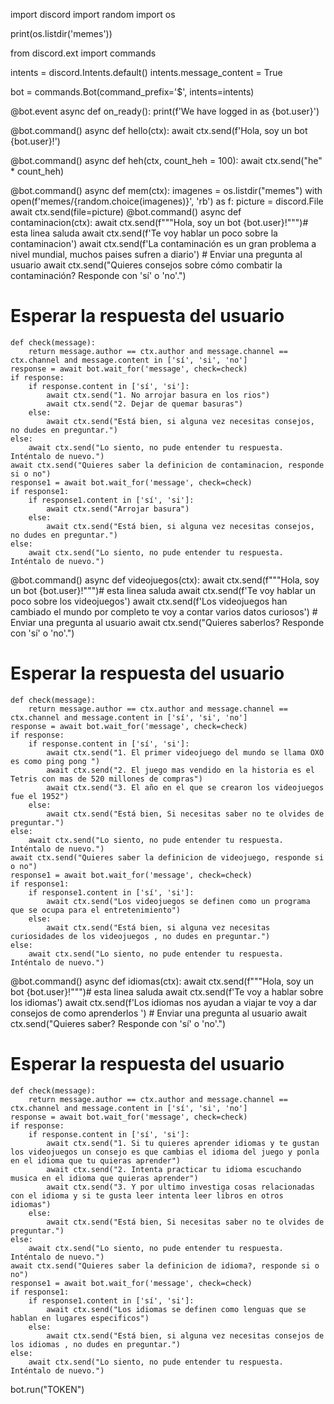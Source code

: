 import discord
import random
import os

print(os.listdir('memes'))

from discord.ext import commands

intents = discord.Intents.default()
intents.message_content = True

bot = commands.Bot(command_prefix='$', intents=intents)

@bot.event
async def on_ready():
    print(f'We have logged in as {bot.user}')

@bot.command()
async def hello(ctx):
    await ctx.send(f'Hola, soy un bot {bot.user}!')

@bot.command()
async def heh(ctx, count_heh = 100):
    await ctx.send("he" * count_heh)


@bot.command()
async def mem(ctx):
    imagenes = os.listdir("memes")
    with open(f'memes/{random.choice(imagenes)}', 'rb') as f:
            picture = discord.File
    await ctx.send(file=picture)
@bot.command()
async def contaminacion(ctx):
    await ctx.send(f"""Hola, soy un bot {bot.user}!""")# esta linea saluda
    await ctx.send(f'Te voy hablar un poco sobre la contaminacion')
    await ctx.send(f'La contaminación es un gran problema a nivel mundial, muchos paises sufren a diario')
    # Enviar una pregunta al usuario
    await ctx.send("Quieres consejos sobre cómo combatir la contaminación? Responde con 'sí' o 'no'.")
# Esperar la respuesta del usuario
    def check(message):
        return message.author == ctx.author and message.channel == ctx.channel and message.content in ['sí', 'si', 'no']
    response = await bot.wait_for('message', check=check)
    if response:
        if response.content in ['sí', 'si']:
            await ctx.send("1. No arrojar basura en los rios")
            await ctx.send("2. Dejar de quemar basuras")   
        else:
            await ctx.send("Está bien, si alguna vez necesitas consejos, no dudes en preguntar.")
    else:
        await ctx.send("Lo siento, no pude entender tu respuesta. Inténtalo de nuevo.")
    await ctx.send("Quieres saber la definicion de contaminacion, responde si o no")
    response1 = await bot.wait_for('message', check=check)
    if response1:
        if response1.content in ['sí', 'si']:
            await ctx.send("Arrojar basura") 
        else:
            await ctx.send("Está bien, si alguna vez necesitas consejos, no dudes en preguntar.")
    else:
        await ctx.send("Lo siento, no pude entender tu respuesta. Inténtalo de nuevo.")
           



@bot.command()
async def videojuegos(ctx):
    await ctx.send(f"""Hola, soy un bot {bot.user}!""")# esta linea saluda
    await ctx.send(f'Te voy hablar un poco sobre los videojuegos')
    await ctx.send(f'Los videojuegos han cambiado el mundo por completo te voy a contar varios datos curiosos')
    # Enviar una pregunta al usuario
    await ctx.send("Quieres saberlos? Responde con 'sí' o 'no'.")
# Esperar la respuesta del usuario
    def check(message):
        return message.author == ctx.author and message.channel == ctx.channel and message.content in ['sí', 'si', 'no']
    response = await bot.wait_for('message', check=check)
    if response:
        if response.content in ['sí', 'si']:
            await ctx.send("1. El primer videojuego del mundo se llama OXO es como ping pong ")
            await ctx.send("2. El juego mas vendido en la historia es el Tetris con mas de 520 millones de compras")   
            await ctx.send("3. El año en el que se crearon los videojuegos fue el 1952")
        else:
            await ctx.send("Está bien, Si necesitas saber no te olvides de preguntar.")
    else:
        await ctx.send("Lo siento, no pude entender tu respuesta. Inténtalo de nuevo.")
    await ctx.send("Quieres saber la definicion de videojuego, responde si o no")
    response1 = await bot.wait_for('message', check=check)
    if response1:
        if response1.content in ['sí', 'si']:
            await ctx.send("Los videojuegos se definen como un programa que se ocupa para el entretenimiento") 
        else:
            await ctx.send("Está bien, si alguna vez necesitas curiosidades de los videojuegos , no dudes en preguntar.")
    else:
        await ctx.send("Lo siento, no pude entender tu respuesta. Inténtalo de nuevo.")
@bot.command()
async def idiomas(ctx):
    await ctx.send(f"""Hola, soy un bot {bot.user}!""")# esta linea saluda
    await ctx.send(f'Te voy a hablar sobre los idiomas')
    await ctx.send(f'Los idiomas nos ayudan a viajar te voy a dar consejos de como aprenderlos ')
    # Enviar una pregunta al usuario
    await ctx.send("Quieres saber? Responde con 'sí' o 'no'.")
# Esperar la respuesta del usuario
    def check(message):
        return message.author == ctx.author and message.channel == ctx.channel and message.content in ['sí', 'si', 'no']
    response = await bot.wait_for('message', check=check)
    if response:
        if response.content in ['sí', 'si']:
            await ctx.send("1. Si tu quieres aprender idiomas y te gustan los videojuegos un consejo es que cambias el idioma del juego y ponla en el idioma que tu quieras aprender")
            await ctx.send("2. Intenta practicar tu idioma escuchando musica en el idioma que quieras aprender")   
            await ctx.send("3. Y por ultimo investiga cosas relacionadas con el idioma y si te gusta leer intenta leer libros en otros idiomas")
        else:
            await ctx.send("Está bien, Si necesitas saber no te olvides de preguntar.")
    else:
        await ctx.send("Lo siento, no pude entender tu respuesta. Inténtalo de nuevo.")
    await ctx.send("Quieres saber la definicion de idioma?, responde si o no")
    response1 = await bot.wait_for('message', check=check)
    if response1:
        if response1.content in ['sí', 'si']:
            await ctx.send("Los idiomas se definen como lenguas que se hablan en lugares especificos") 
        else:
            await ctx.send("Está bien, si alguna vez necesitas consejos de los idiomas , no dudes en preguntar.")
    else:
        await ctx.send("Lo siento, no pude entender tu respuesta. Inténtalo de nuevo.")
bot.run("TOKEN")
